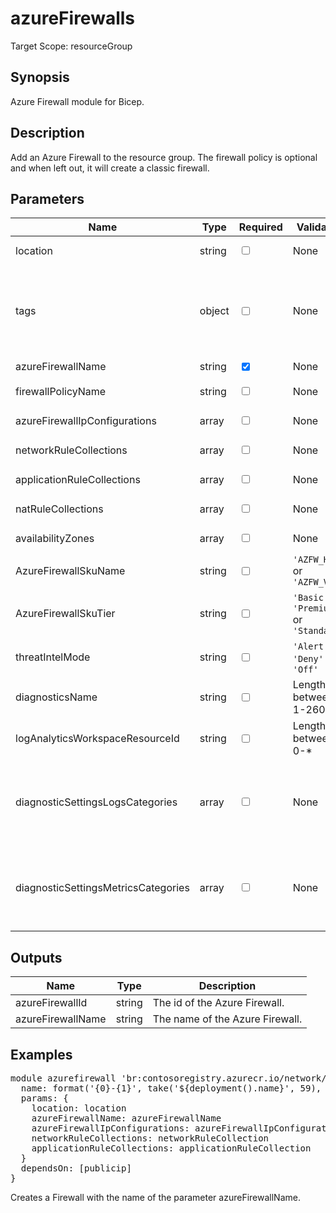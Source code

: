 # azureFirewalls

Target Scope: resourceGroup

## Synopsis
Azure Firewall module for Bicep.

## Description
Add an Azure Firewall to the resource group. The firewall policy is optional and when left out, it will create a classic firewall.

## Parameters
| Name | Type | Required | Validation | Default value | Description |
| -- |  -- | -- | -- | -- | -- |
| location | string | <input type="checkbox"> | None | <pre>resourceGroup().location</pre> | Location for all resources. |
| tags | object | <input type="checkbox"> | None | <pre>{}</pre> | The tags to apply to this resource. This is an object with key/value pairs.<br>Example:<br>{<br>&nbsp;&nbsp;&nbsp;FirstTag: myvalue<br>&nbsp;&nbsp;&nbsp;SecondTag: another value<br>} |
| azureFirewallName | string | <input type="checkbox" checked> | None | <pre></pre> | The name for the Azure Firewall. |
| firewallPolicyName | string | <input type="checkbox"> | None | <pre>''</pre> | The name of the existing firewall policy. |
| azureFirewallIpConfigurations | array | <input type="checkbox"> | None | <pre>[]</pre> | The ipconfigurations in the Azure Firewall based on one or more Public Ips and a subnet. |
| networkRuleCollections | array | <input type="checkbox"> | None | <pre>[]</pre> | The network rule collections in the Azure Firewall. |
| applicationRuleCollections | array | <input type="checkbox"> | None | <pre>[]</pre> | The application rule collections in the Azure Firewall. |
| natRuleCollections | array | <input type="checkbox"> | None | <pre>[]</pre> | The nat rule collections in the Azure Firewall. |
| availabilityZones | array | <input type="checkbox"> | None | <pre>[]</pre> | The availability zones for the Azure Firewall. |
| AzureFirewallSkuName | string | <input type="checkbox"> | `'AZFW_Hub'` or `'AZFW_VNet'` | <pre>'AZFW_VNet'</pre> | The name of the Azure Firewall SKU. |
| AzureFirewallSkuTier | string | <input type="checkbox"> | `'Basic'` or `'Premium'` or `'Standard'` | <pre>'Standard'</pre> | The tier of the Azure Firewall. |
| threatIntelMode | string | <input type="checkbox"> | `'Alert'` or `'Deny'` or `'Off'` | <pre>'Alert'</pre> | The operation mode for Threat Intelligence. |
| diagnosticsName | string | <input type="checkbox"> | Length between 1-260 | <pre>'AzurePlatformCentralizedLogging'</pre> | The name of the diagnostics. This defaults to `AzurePlatformCentralizedLogging`. |
| logAnalyticsWorkspaceResourceId | string | <input type="checkbox"> | Length between 0-* | <pre>''</pre> | The azure resource id of the log analytics workspace to log the diagnostics to. If you set this to an empty string, logging & diagnostics will be disabled. |
| diagnosticSettingsLogsCategories | array | <input type="checkbox"> | None | <pre>[<br>  {<br>    categoryGroup: 'allLogs'<br>    enabled: true<br>  }<br>]</pre> | Which log categories to enable; This defaults to `allLogs`. For array/object format, please refer to https://docs.microsoft.com/en-us/azure/templates/microsoft.insights/diagnosticsettings?tabs=bicep#logsettings. |
| diagnosticSettingsMetricsCategories | array | <input type="checkbox"> | None | <pre>[<br>  {<br>    categoryGroup: 'AllMetrics'<br>    enabled: true<br>  }<br>]</pre> | Which Metrics categories to enable; This defaults to `AllMetrics`. For array/object format, please refer to https://docs.microsoft.com/en-us/azure/templates/microsoft.insights/diagnosticsettings?tabs=bicep&pivots=deployment-language-bicep#metricsettings |
## Outputs
| Name | Type | Description |
| -- |  -- | -- |
| azureFirewallId | string | The id of the Azure Firewall. |
| azureFirewallName | string | The name of the Azure Firewall. |
## Examples
<pre>
module azurefirewall 'br:contosoregistry.azurecr.io/network/azurefirewalls.bicep' = {
  name: format('{0}-{1}', take('${deployment().name}', 59), 'azfw')
  params: {
    location: location
    azureFirewallName: azureFirewallName
    azureFirewallIpConfigurations: azureFirewallIpConfigurations
    networkRuleCollections: networkRuleCollection
    applicationRuleCollections: applicationRuleCollection
  }
  dependsOn: [publicip]
}
</pre>
<p>Creates a Firewall with the name of the parameter azureFirewallName.</p>


